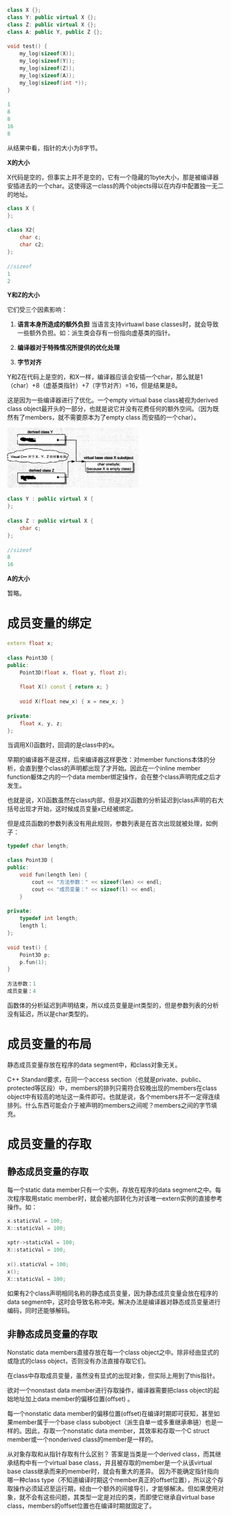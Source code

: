 ```cpp
class X {};
class Y: public virtual X {};
class Z: public virtual X {};
class A: public Y, public Z {};

void test() {
    my_log(sizeof(X));
    my_log(sizeof(Y));
    my_log(sizeof(Z));
    my_log(sizeof(A));
    my_log(sizeof(int *));
}

1
8
8
16
8
```

从结果中看，指针的大小为8字节。

**X的大小**

X代码是空的，但事实上并不是空的，它有一个隐藏的1byte大小，那是被编译器安插进去的一个char。这使得这一class的两个objects得以在内存中配置独一无二的地址。

```cpp
class X {
};

class X2{
    char c;
    char c2;
};

//sizeof
1
2
```

**Y和Z的大小**

它们受三个因素影响：

1.  **语言本身所造成的额外负担**
    当语言支持virtuawl base classes时，就会导致一些额外负担。如：派生类会存有一份指向虚基类的指针。
2.  **编译器对于特殊情况所提供的优化处理**

3. **字节对齐**

Y和Z在代码上是空的，和X一样，编译器应该会安插一个char，那么就是1（char）+8（虚基类指针）+7（字节对齐）=16，但是结果是8。

这是因为一些编译器进行了优化。一个empty virtual base class被视为derived class object最开头的一部分，也就是说它并没有花费任何的额外空间。（因为既然有了members，就不需要原本为了empty class
而安插的一个char）。

<img src="assets/13.png" alt="13" style="zoom:30%;" />

```cpp
class Y : public virtual X {
};

class Z : public virtual X {
    char c;
};

//sizeof
8
16
```

**A的大小**

暂略。

# 成员变量的绑定

```cpp
extern float x;

class Point3D {
public:
    Point3D(float x, float y, float z);

    float X() const { return x; }

    void X(float new_x) { x = new_x; }

private:
    float x, y, z;
};
```

当调用X()函数时，回调的是class中的x。

早期的编译器不是这样，后来编译器这样更改：对member functions本体的分析，会直到整个class的声明都出现了才开始。因此在一个inline member function躯体之内的一个data member绑定操作，会在整个class声明完成之后才发生。

也就是说，X()函数虽然在class内部，但是对X函数的分析延迟到class声明的右大括号出现才开始，这时候成员变量x已经被绑定。

但是成员函数的参数列表没有用此规则，参数列表是在首次出现就被处理，如例子：

```cpp
typedef char length;

class Point3D {
public:
    void fun(length len) {
        cout << "方法参数：" << sizeof(len) << endl;
        cout << "成员变量：" << sizeof(l) << endl;
    }

private:
    typedef int length;
    length l;
};

void test() {
    Point3D p;
    p.fun(1);
}

方法参数：1
成员变量：4
```

函数体的分析延迟到声明结束，所以成员变量是int类型的，但是参数列表的分析没有延迟，所以是char类型的。

# 成员变量的布局

静态成员变量存放在程序的data segment中，和class对象无关。

C++ Standard要求，在同一个access section（也就是private、public、protected等区段）中，members的排列只需符合较晚出现的members在class object中有较高的地址这一条件即可。也就是说，各个members并不一定得连续排列。什么东西可能会介于被声明的members之间呢？members之间的字节填充。

# 成员变量的存取

## 静态成员变量的存取

每一个static data member只有一个实例，存放在程序的data segment之中。每次程序取用static member时，就会被内部转化为对该唯一extern实例的直接参考操作。如：

```cpp
x.staticVal = 100;
X::staticVal = 100;

xptr->staticVal = 100;
X::staticVal = 100;

x().staticVal = 100;
x();
X::staticVal = 100;
```

如果有2个class声明相同名称的静态成员变量，因为静态成员变量会放在程序的data segment中，这时会导致名称冲突。解决办法是编译器对静态成员变量进行编码，同时还能够解码。

## 非静态成员变量的存取

Nonstatic data members直接存放在每一个class object之中。除非经由显式的或隐式的class object，否则没有办法直接存取它们。

在class中存取成员变量，虽然没有显式的出现对象，但实际上用到了this指针。

欲对一个nonstast data member进行存取操作，编译器需要把class object的起始地址加上data member的偏移位置(offset) 。

每一个nonstatic data member的偏移位置(offset)在编译时期即可获知，甚至如果member属于一个base class subobject（派生自单一或多重继承串链）也是一样的。因此，存取一个nonstatic data member，其效率和存取一个C struct member或一个nonderived class的member是一样的。

从对象存取和从指针存取有什么区别？
答案是当类是一个derived class，而其继承结构中有一个virtual base class，并且被存取的member是一个从该virtual base class继承而来的member时，就会有重大的差异。
因为不能确定指针指向哪一种class type（不知道编译时期这个member真正的offset位置），所以这个存取操作必须延迟至运行期，经由一个额外的间接导引，才能够解决。但如果使用对象，就不会有这些问题，其类型一定是对应的类，而即使它继承自virtual base class，members的offset位置也在编译时期就固定了。







